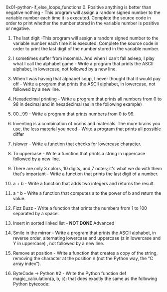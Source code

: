 0x01-python-if_else_loops_functions
0. Positive anything is better than negative nothing - This program will assign a random signed number to the variable number each time it is executed. Complete the source code in order to print whether the number stored in the variable number is positive or negative.

1. The last digit -This program will assign a random signed number to the variable number each time it is executed. Complete the source code in order to print the last digit of the number stored in the variable number.

2. I sometimes suffer from insomnia. And when I can't fall asleep, I play what I call the alphabet game - Write a program that prints the ASCII alphabet, in lowercase, not followed by a new line.

3. When I was having that alphabet soup, I never thought that it would pay off - Write a program that prints the ASCII alphabet, in lowercase, not followed by a new line.

4. Hexadecimal printing - Write a program that prints all numbers from 0 to 98 in decimal and in hexadecimal (as in the following example)

5. 00...99 - Write a program that prints numbers from 0 to 99.

6. Inventing is a combination of brains and materials. The more brains you use, the less material you need - Write a program that prints all possible differ

7. islower - Write a function that checks for lowercase character.

8. To uppercase - Write a function that prints a string in uppercase followed by a new line.

9. There are only 3 colors, 10 digits, and 7 notes; it's what we do with them that's important - Write a function that prints the last digit of a number.

10. a + b - Write a function that adds two integers and returns the result.

11. a ^ b - Write a function that computes a to the power of b and return the value.

12. Fizz Buzz - Write a function that prints the numbers from 1 to 100 separated by a space.

13. Insert in sorted linked list - **NOT DONE**
Advanced
14. Smile in the mirror - Write a program that prints the ASCII alphabet, in reverse order, alternating lowercase and uppercase (z in lowercase and Y in uppercase) , not followed by a new line.

15. Remove at position - Write a function that creates a copy of the string, removing the character at the position n (not the Python way, the “C array index”).

16. ByteCode -> Python #2 - Write the Python function def magic_calculation(a, b, c): that does exactly the same as the following Python bytecode:
